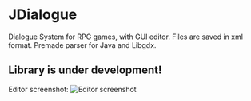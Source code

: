JDialogue
===============

Dialogue System for RPG games, with GUI editor. Files are saved in xml format. Premade parser for Java and Libgdx. 

Library is under development!
-----------------------------

Editor screenshot:
![Editor screenshot](https://googledrive.com/host/0B0P546CUtWH_QURwQ0RyalF3cGM)

